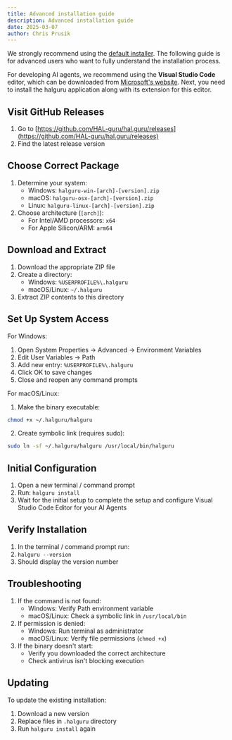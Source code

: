 ```yaml
---
title: Advanced installation guide
description: Advanced installation guide
date: 2025-03-07
author: Chris Prusik
---
```


We strongly recommend using the [default installer](install.md). The following guide is for advanced users who want to fully understand the installation process.

For developing AI agents, we recommend using the **Visual Studio Code** editor, which can be downloaded from [Microsoft's website](https://code.visualstudio.com/download).
Next, you need to install the halguru application along with its extension for this editor.

## Visit GitHub Releases

1. Go to [https://github.com/HAL-guru/hal.guru/releases](https://github.com/HAL-guru/hal.guru/releases)
2. Find the latest release version

## Choose Correct Package

1. Determine your system:
    * Windows: `halguru-win-[arch]-[version].zip`
    * macOS: `halguru-osx-[arch]-[version].zip`
    * Linux: `halguru-linux-[arch]-[version].zip`
2. Choose architecture (`[arch]`):
    * For Intel/AMD processors: `x64`
    * For Apple Silicon/ARM: `arm64`

## Download and Extract

1. Download the appropriate ZIP file
2. Create a directory:
    * Windows: `%USERPROFILE%\.halguru`
    * macOS/Linux: `~/.halguru`
3. Extract ZIP contents to this directory

## Set Up System Access

For Windows:

1. Open System Properties → Advanced → Environment Variables
2. Edit User Variables → Path
3. Add new entry: `%USERPROFILE%\.halguru`
4. Click OK to save changes
5. Close and reopen any command prompts

For macOS/Linux:

1. Make the binary executable:

```bash
chmod +x ~/.halguru/halguru
```

2. Create symbolic link (requires sudo):

```bash
sudo ln -sf ~/.halguru/halguru /usr/local/bin/halguru
```

## Initial Configuration

1. Open a new terminal / command prompt
2. Run: `halguru install`
3. Wait for the initial setup to complete the setup and configure Visual Studio Code Editor for your AI Agents

## Verify Installation

1. In the terminal / command prompt run:
2. `halguru --version`
3. Should display the version number

## Troubleshooting

1. If the command is not found:
    * Windows: Verify Path environment variable
    * macOS/Linux: Check a symbolic link in `/usr/local/bin`
2. If permission is denied:
    * Windows: Run terminal as administrator
    * macOS/Linux: Verify file permissions (`chmod +x`)
3. If the binary doesn't start:
    * Verify you downloaded the correct architecture
    * Check antivirus isn't blocking execution

## Updating

To update the existing installation:

1. Download a new version
2. Replace files in `.halguru` directory
3. Run `halguru install` again
